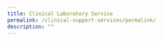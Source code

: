 ```yaml
---
title: Clinical Laboratory Service
permalink: /clinical-support-services/permalink/
description: ""
---
```

